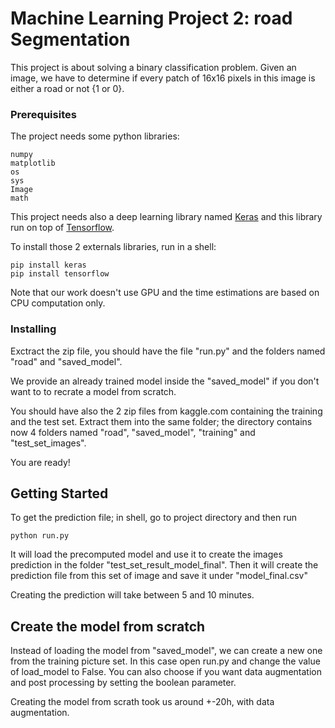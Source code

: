 # Machine Learning Project 2: road Segmentation

This project is about solving a binary classification problem. Given an image, we have to determine if every patch of 16x16 pixels in this image is either a road or not {1 or 0}.

### Prerequisites

The project needs some python libraries:
```
numpy
matplotlib
os
sys
Image
math
```

This project needs also a deep learning library named [Keras](keras.io) and this library run on top of [Tensorflow](https://www.tensorflow.org/).

To install those 2 externals libraries, run in a shell:
```
pip install keras
pip install tensorflow
```

Note that our work doesn't use GPU and the time estimations are based on CPU computation only.


### Installing

Exctract the zip file, you should have the file "run.py" and the folders named "road" and "saved_model". 

We provide an already trained model inside the "saved_model" if you don't want to to recrate a model from scratch.

You should have also the 2 zip files from kaggle.com containing the training and the test set.
Extract them into the same folder; the directory contains now 4 folders named "road", "saved_model", "training" and "test_set_images".

You are ready!


## Getting Started

To get the prediction file; in shell, go to project directory and then run

```
python run.py
```

It will load the precomputed model and use it to create the images prediction in the folder "test_set_result_model_final".
Then it will create the prediction file from this set of image and save it under "model_final.csv"

Creating the prediction will take between 5 and 10 minutes.

## Create the model from scratch

Instead of loading the model from "saved_model", we can create a new one from the training picture set.
In this case open run.py and change the value of load_model to False.
You can also choose if you want data augmentation and post processing by setting the boolean parameter.

Creating the model from scrath took us around +-20h, with data augmentation.